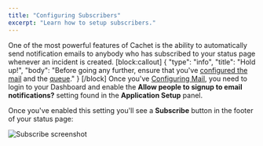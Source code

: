 ```yaml
---
title: "Configuring Subscribers"
excerpt: "Learn how to setup subscribers."
---
```

One of the most powerful features of Cachet is the ability to automatically send notification emails to anybody who has subscribed to your status page whenever an incident is created.
[block:callout]
{
  "type": "info",
  "title": "Hold up!",
  "body": "Before going any further, ensure that you've [configured the mail](/docs/configuring-mail) and the [queue](/docs/configuring-the-queue)."
}
[/block]
Once you've [Configuring Mail](doc:configuring-mail), you need to login to your Dashboard and enable the **Allow people to signup to email notifications?** setting found in the **Application Setup** panel.

Once you've enabled this setting you'll see a **Subscribe** button in the footer of your status page:

![Subscribe screenshot](https://cldup.com/EooS2kr6sG.png)